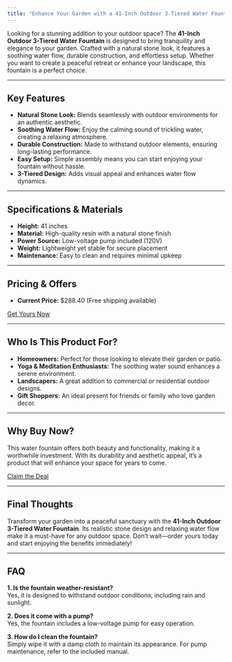 ```yaml
---
title: "Enhance Your Garden with a 41-Inch Outdoor 3-Tiered Water Fountain"
---
```


Looking for a stunning addition to your outdoor space? The **41-Inch Outdoor 3-Tiered Water Fountain** is designed to bring tranquility and elegance to your garden. Crafted with a natural stone look, it features a soothing water flow, durable construction, and effortless setup. Whether you want to create a peaceful retreat or enhance your landscape, this fountain is a perfect choice.

---

## Key Features

- **Natural Stone Look:** Blends seamlessly with outdoor environments for an authentic aesthetic.
- **Soothing Water Flow:** Enjoy the calming sound of trickling water, creating a relaxing atmosphere.
- **Durable Construction:** Made to withstand outdoor elements, ensuring long-lasting performance.
- **Easy Setup:** Simple assembly means you can start enjoying your fountain without hassle.
- **3-Tiered Design:** Adds visual appeal and enhances water flow dynamics.

---

## Specifications & Materials

- **Height:** 41 inches
- **Material:** High-quality resin with a natural stone finish
- **Power Source:** Low-voltage pump included (120V)
- **Weight:** Lightweight yet stable for secure placement
- **Maintenance:** Easy to clean and requires minimal upkeep

---

## Pricing & Offers

- **Current Price:** $288.40 (Free shipping available)
  
<div class="flex justify-center my-2">
  <a href="https://buy.csgad.com/oFFi81w" rel="nofollow sponsored" target="_blank" class="py-2 px-4 rounded-md text-white font-semibold bg-gradient-to-r from-[#f73c22] to-[#ff7b48]">Get Yours Now</a>
</div>

---

## Who Is This Product For?

- **Homeowners:** Perfect for those looking to elevate their garden or patio.  
- **Yoga & Meditation Enthusiasts:** The soothing water sound enhances a serene environment.  
- **Landscapers:** A great addition to commercial or residential outdoor designs.  
- **Gift Shoppers:** An ideal present for friends or family who love garden decor.

---

## Why Buy Now?

This water fountain offers both beauty and functionality, making it a worthwhile investment. With its durability and aesthetic appeal, it’s a product that will enhance your space for years to come.

<div class="flex justify-center my-2">
  <a href="https://buy.csgad.com/oFFi81w" rel="nofollow sponsored" target="_blank" class="py-2 px-4 rounded-md text-white font-semibold bg-gradient-to-r from-[#f73c22] to-[#ff7b48]">Claim the Deal</a>
</div>

---

## Final Thoughts

Transform your garden into a peaceful sanctuary with the **41-Inch Outdoor 3-Tiered Water Fountain**. Its realistic stone design and relaxing water flow make it a must-have for any outdoor space. Don’t wait—order yours today and start enjoying the benefits immediately!

---

## FAQ

**1. Is the fountain weather-resistant?**  
Yes, it is designed to withstand outdoor conditions, including rain and sunlight.  

**2. Does it come with a pump?**  
Yes, the fountain includes a low-voltage pump for easy operation.  

**3. How do I clean the fountain?**  
Simply wipe it with a damp cloth to maintain its appearance. For pump maintenance, refer to the included manual.